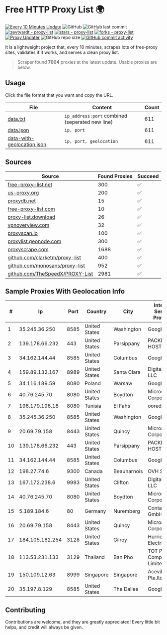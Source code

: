
# Free HTTP Proxy List 🌍

[![Every 10 Minutes Update](https://github.com/mertguvencli/http-proxy-list/actions/workflows/main.yml/badge.svg?branch=main)](https://github.com/mertguvencli/http-proxy-list/actions/workflows/main.yml)
![GitHub](https://img.shields.io/github/license/mertguvencli/http-proxy-list)
![GitHub last commit](https://img.shields.io/github/last-commit/mertguvencli/http-proxy-list)
[![zevtyardt - proxy-list](https://img.shields.io/static/v1?label=zevtyardt&message=proxy-list&color=blue&logo=github)](https://github.com/zevtyardt/proxy-list "Go to GitHub repo")
[![stars - proxy-list](https://img.shields.io/github/stars/zevtyardt/proxy-list?style=social)](https://github.com/zevtyardt/proxy-list)
[![forks - proxy-list](https://img.shields.io/github/forks/zevtyardt/proxy-list?style=social)](https://github.com/zevtyardt/proxy-list)
[![Proxy Updater](https://github.com/zevtyardt/proxy-list/workflows/Proxy%20Updater/badge.svg)](https://github.com/zevtyardt/proxy-list/actions?query=workflow:"Proxy+Updater")
![GitHub repo size](https://img.shields.io/github/repo-size/zevtyardt/proxy-list)
[![GitHub commit activity](https://img.shields.io/github/commit-activity/m/zevtyardt/proxy-list?logo=commits)](https://github.com/zevtyardt/proxy-list/commits/main)

It is a lightweight project that, every 10 minutes, scrapes lots of free-proxy sites, validates if it works, and serves a clean proxy list.

> Scraper found **7004** proxies at the latest update. Usable proxies are below.

## Usage

Click the file format that you want and copy the URL.

|File|Content|Count|
|----|-------|-----|
|[data.txt](https://raw.githubusercontent.com/mertguvencli/http-proxy-list/main/proxy-list/data.txt)|`ip_address:port` combined (seperated new line)|611|
|[data.json](https://raw.githubusercontent.com/mertguvencli/http-proxy-list/main/proxy-list/data.json)|`ip, port`|611|
|[data-with-geolocation.json](https://raw.githubusercontent.com/mertguvencli/http-proxy-list/main/proxy-list/data-with-geolocation.json)|`ip, port, geolocation`|611|

## Sources

|Source|Found Proxies|Succeed|
|------|-------------|-------|
|[free-proxy-list.net](https://free-proxy-list.net)|300|✅|
|[us-proxy.org](https://www.us-proxy.org)|200|✅|
|[proxydb.net](http://proxydb.net)|15|✅|
|[free-proxy-list.com](https://free-proxy-list.com/?page=&port=&type%5B%5D=http&type%5B%5D=https&up_time=0&search=Search)|10|✅|
|[proxy-list.download](https://www.proxy-list.download/HTTP)|26|✅|
|[vpnoverview.com](https://vpnoverview.com/privacy/anonymous-browsing/free-proxy-servers)|32|✅|
|[proxyscan.io](https://www.proxyscan.io)|100|✅|
|[proxylist.geonode.com](https://proxylist.geonode.com/api/proxy-list?limit=300&page=1&sort_by=lastChecked&sort_type=desc&protocols=http,https)|300|✅|
|[proxyscrape.com](https://api.proxyscrape.com/v2/?request=displayproxies&protocol=http&timeout=10000&country=all&ssl=all&anonymity=all)|1688|✅|
|[github.com/clarketm/proxy-list](https://raw.githubusercontent.com/clarketm/proxy-list/master/proxy-list-raw.txt)|400|✅|
|[github.com/monosans/proxy-list](https://raw.githubusercontent.com/monosans/proxy-list/main/proxies/http.txt)|952|✅|
|[github.com/TheSpeedX/PROXY-List](https://raw.githubusercontent.com/TheSpeedX/PROXY-List/master/http.txt)|2981|✅|


## Sample Proxies With Geolocation Info

|#|Ip|Port|Country|City|Internet Service Provider|
|-|--|----|-------|----|-------------------------|
|1|35.245.36.250|8585|United States|Washington|Google LLC|
|2|139.178.66.232|443|United States|Parsippany|PACKET-HOST|
|3|34.162.144.44|8585|United States|Columbus|Google LLC|
|4|159.89.132.167|8989|United States|Santa Clara|DigitalOcean, LLC|
|5|34.116.189.59|8080|Poland|Warsaw|Google LLC|
|6|40.76.245.70|8080|United States|Boydton|Microsoft Corporation|
|7|196.179.196.18|8080|Tunisia|El Fahs|ooredoo TN|
|8|35.245.36.250|8585|United States|Washington|Google LLC|
|9|20.69.79.158|8443|United States|Quincy|Microsoft Corporation|
|10|139.178.66.232|443|United States|Parsippany|PACKET-HOST|
|11|34.162.144.44|8585|United States|Columbus|Google LLC|
|12|198.27.74.6|9300|Canada|Beauharnois|OVH SAS|
|13|167.172.238.6|9993|United States|Clifton|DigitalOcean, LLC|
|14|40.76.245.70|8080|United States|Boydton|Microsoft Corporation|
|15|5.189.184.6|80|Germany|Nuremberg|Contabo GmbH|
|16|20.69.79.158|8443|United States|Quincy|Microsoft Corporation|
|17|184.105.182.254|3128|United States|Gilroy|Hurricane Electric LLC|
|18|113.53.231.133|3129|Thailand|Ban Pho|TOT Public Company Limited|
|19|150.109.12.63|8999|Singapore|Singapore|Aceville Pte.ltd|
|20|35.197.8.129|8585|United States|The Dalles|Google LLC|



## Contributing

Contributions are welcome, and they are greatly appreciated! Every
little bit helps, and credit will always be given.

